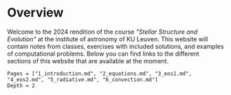 # Overview

Welcome to the 2024 rendition of the course *"Stellar Structure and Evolution"* at the institute of astronomy of KU Leuven. This website will contain notes from classes, exercises with included solutions, and examples of computational problems. Below you can find links to the different sections of this website that are available at the moment.

```@contents
Pages = ["1_introduction.md", "2_equations.md", "3_eos1.md", "4_eos2.md", "5_radiative.md", "6_convection.md"]
Depth = 2
```
